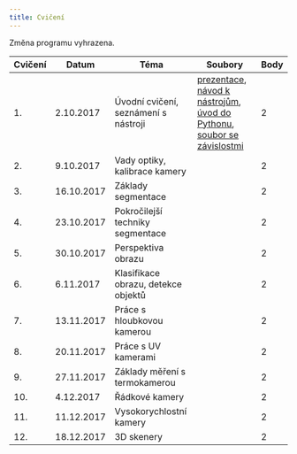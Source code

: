 ```yaml
---
title: Cvičení
---
```


Změna programu vyhrazena.

| Cvičení | Datum      | Téma                                 | Soubory                                                      | Body |
| ------- | ---------- | ------------------------------------ | ------------------------------------------------------------ | ---- |
| 1.      | 2.10.2017  | Úvodní cvičení, seznámení s nástroji | [prezentace](files/1/bi-svz-01-cviceni-uvod.pdf), [návod k nástrojům](files/1/course-tools-introduction.md), [úvod do Pythonu](files/1/python-introduction.ipynb), [soubor se závislostmi](files/1/spec-file.txt) | 2    |
| 2.      | 9.10.2017  | Vady optiky, kalibrace kamery        |                                                              | 2    |
| 3.      | 16.10.2017 | Základy segmentace                   |                                                              | 2    |
| 4.      | 23.10.2017 | Pokročilejší  techniky segmentace    |                                                              | 2    |
| 5.      | 30.10.2017 | Perspektiva obrazu                   |                                                              | 2    |
| 6.      | 6.11.2017  | Klasifikace obrazu, detekce objektů  |                                                              | 2    |
| 7.      | 13.11.2017 | Práce s hloubkovou kamerou           |                                                              | 2    |
| 8.      | 20.11.2017 | Práce s UV kamerami                  |                                                              | 2    |
| 9.      | 27.11.2017 | Základy měření s termokamerou        |                                                              | 2    |
| 10.     | 4.12.2017  | Řádkové kamery                       |                                                              | 2    |
| 11.     | 11.12.2017 | Vysokorychlostní kamery              |                                                              | 2    |
| 12.     | 18.12.2017 | 3D skenery                           |                                                              | 2    |

